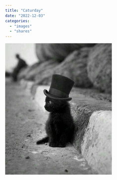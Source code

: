 ```yaml
---
title: "Caturday"
date: "2022-12-03"
categories:
  - "images"
  - "shares"
---
```


![](images/its-caturday.jpg)
